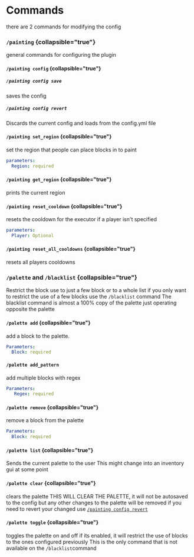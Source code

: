 # Commands
there are 2 commands for modifying the config

### `/painting` {collapsible="true"}
general commands for configuring the plugin
#### `/painting config` {collapsible="true"}
##### `/painting config save`
saves the config

##### `/painting config revert`
Discards the current config and loads from the config.yml file

#### `/painting set_region` {collapsible="true"}
set the region that people can place blocks in to paint
```yaml
parameters:
  Region: required
```
    
#### `/painting get_region` {collapsible="true"}
prints the current region
#### `/painting reset_cooldown` {collapsible="true"}
resets the cooldown for the executor if a player isn't specified
```yaml
parameters:
  Player: Optional
```
#### `/painting reset_all_cooldowns` {collapsible="true"}
resets all players cooldowns

### `/palette` and `/blacklist` {collapsible="true"}
Restrict the block use to just a few block or to a whole list
if you only want to restrict the use of a few blocks use the `/blacklist` command 
The blacklist command is almost a 100% copy of the palette just operating opposite the palette

#### `/palette add` {collapsible="true"}
add a block to the palette.
```yaml
Parameters:
  Block: required
```

#### `/palette add_pattern`
add multiple blocks with regex
```yaml
Parameters:
   Regex: required
```

#### `/palette remove` {collapsible="true"}
remove a block from the palette
```yaml
Parameters:
  Block: required
```

#### `/palette list` {collapsible="true"}
Sends the current palette to the user
<note>This might change into an inventory gui at some point</note>

#### `/palette clear` {collapsible="true"}
clears the palette
<warning>THIS WILL CLEAR THE PALETTE, it will not be autosaved to the config but any other changes to the palette will be removed
if you need to revert your changed use <a href="Commands.md" anchor="painting-config-revert">`/painting config revert`</a></warning>

#### `/palette toggle` {collapsible="true"}
toggles the palette on and off
if its enabled, it will restrict the use of blocks to the ones configured previously 
<tip>This is the only command that is not available on the `/blacklist`command</tip>